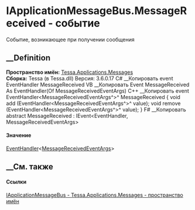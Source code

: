 # IApplicationMessageBus.MessageReceived - событие
Событие, возникающее при получении сообщения
## __Definition
 **Пространство имён:**
[Tessa.Applications.Messages](N_Tessa_Applications_Messages.htm)  
 **Сборка:** Tessa (в Tessa.dll) Версия: 3.6.0.17
C# __Копировать
     event EventHandler<MessageReceivedEventArgs> MessageReceived
VB __Копировать
     Event MessageReceived As EventHandler(Of MessageReceivedEventArgs)
C++ __Копировать
     event EventHandler<MessageReceivedEventArgs^>^ MessageReceived {
    	void add (EventHandler<MessageReceivedEventArgs^>^ value);
    	void remove (EventHandler<MessageReceivedEventArgs^>^ value);
    }
F# __Копировать
     abstract MessageReceived : IEvent<EventHandler<MessageReceivedEventArgs>,
        MessageReceivedEventArgs>
#### Значение
[EventHandler](https://learn.microsoft.com/dotnet/api/system.eventhandler-1)<[MessageReceivedEventArgs](T_Tessa_Applications_Services_PlatformApplication_MessageReceivedEventArgs.htm)>
##  __См. также
#### Ссылки
[IApplicationMessageBus -
](T_Tessa_Applications_Messages_IApplicationMessageBus.htm)
[Tessa.Applications.Messages - пространство
имён](N_Tessa_Applications_Messages.htm)
